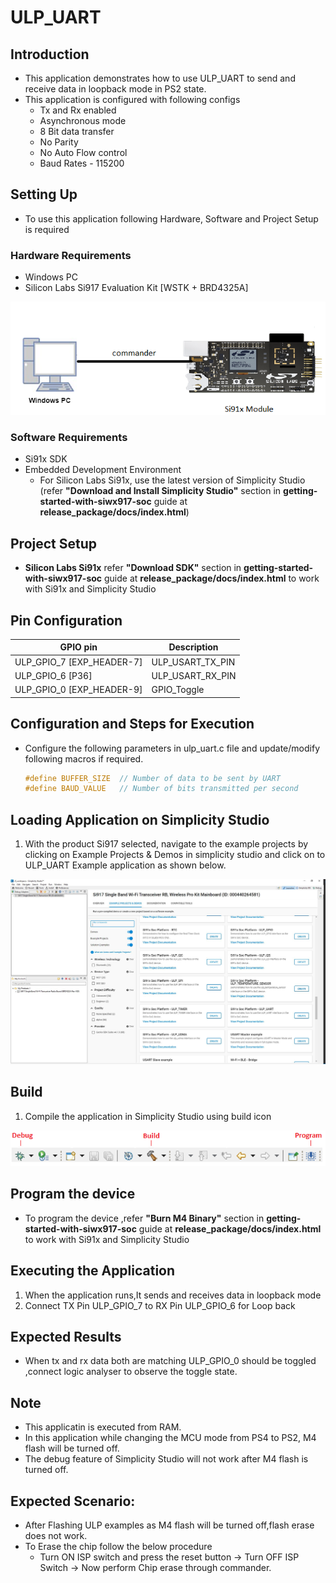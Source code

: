 # ULP_UART

## Introduction 
- This application demonstrates how to use ULP_UART to send and receive data in loopback mode in PS2 state.
- This application is configured with following configs
  - Tx and Rx enabled
  - Asynchronous mode
  - 8 Bit data transfer
  - No Parity
  - No Auto Flow control
  - Baud Rates - 115200
  
## Setting Up 
- To use this application following Hardware, Software and Project Setup is required

### Hardware Requirements
  - Windows PC 
  - Silicon Labs Si917 Evaluation Kit [WSTK + BRD4325A]
  
![Figure: Introduction](resources/readme/image506a.png)

### Software Requirements
  - Si91x SDK
  - Embedded Development Environment
    - For Silicon Labs Si91x, use the latest version of Simplicity Studio (refer **"Download and Install Simplicity Studio"** section in **getting-started-with-siwx917-soc** guide at **release_package/docs/index.html**)
   

## Project Setup
- **Silicon Labs Si91x** refer **"Download SDK"** section in **getting-started-with-siwx917-soc** guide at **release_package/docs/index.html** to work with Si91x and Simplicity Studio

## Pin Configuration
|GPIO pin  | Description|
|--- | --- |
|ULP_GPIO_7 [EXP_HEADER-7]  |ULP_USART_TX_PIN |
|ULP_GPIO_6 [P36]           |ULP_USART_RX_PIN |
|ULP_GPIO_0 [EXP_HEADER-9]  |GPIO_Toggle      |

## Configuration and Steps for Execution

- Configure the following parameters in ulp_uart.c file and update/modify following macros if required. 
   ```C
   #define BUFFER_SIZE  // Number of data to be sent by UART
   #define BAUD_VALUE   // Number of bits transmitted per second
   ``` 
   
## Loading Application on Simplicity Studio
1. With the product Si917 selected, navigate to the example projects by clicking on Example Projects & Demos 
   in simplicity studio and click on to ULP_UART Example application as shown below.

![Figure:](resources/readme/image506b.png)

## Build
1. Compile the application in Simplicity Studio using build icon

![Figure: Build run and Debug](resources/readme/image506c.png)

## Program the device
- To program the device ,refer **"Burn M4 Binary"** section in **getting-started-with-siwx917-soc** guide at **release_package/docs/index.html** to work with Si91x and Simplicity Studio

## Executing the Application
1. When the application runs,It sends and receives data in loopback mode
2. Connect TX Pin ULP_GPIO_7 to RX Pin ULP_GPIO_6 for Loop back

## Expected Results 
 - When tx and rx data both are matching ULP_GPIO_0 should be toggled ,connect logic analyser to observe the toggle state. 

## Note
 - This applicatin is executed from RAM.
 - In this application while changing the MCU mode from PS4 to PS2, M4 flash will be turned off.
 - The debug feature of Simplicity Studio will not work after M4 flash is turned off.

## Expected Scenario:
 - After Flashing ULP examples as M4 flash will be turned off,flash erase does not work.
 - To Erase the chip follow the below procedure
   - Turn ON ISP switch and press the reset button → Turn OFF ISP Switch → Now perform Chip erase 
      through commander.
 